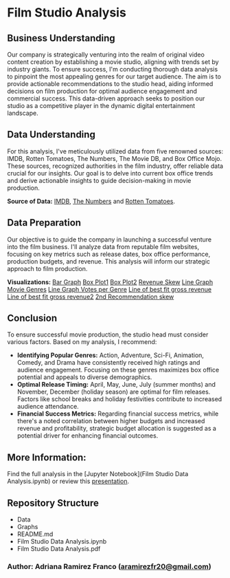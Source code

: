 # Film Studio Analysis

## Business Understanding
Our company is strategically venturing into the realm of original video content creation by establishing a movie studio, aligning with trends set by industry giants. To ensure success, I'm conducting thorough data analysis to pinpoint the most appealing genres for our target audience. The aim is to provide actionable recommendations to the studio head, aiding informed decisions on film production for optimal audience engagement and commercial success. This data-driven approach seeks to position our studio as a competitive player in the dynamic digital entertainment landscape.

## Data Understanding
For this analysis, I've meticulously utilized data from five renowned sources: IMDB, Rotten Tomatoes, The Numbers, The Movie DB, and Box Office Mojo. These sources, recognized authorities in the film industry, offer reliable data crucial for our insights. Our goal is to delve into current box office trends and derive actionable insights to guide decision-making in movie production.

**Source of Data:** [IMDB](https://www.imdb.com), [The Numbers](https://www.the-numbers.com) and [Rotten Tomatoes](https://www.rottentomatoes.com).

## Data Preparation
Our objective is to guide the company in launching a successful venture into the film business. I'll analyze data from reputable film websites, focusing on key metrics such as release dates, box office performance, production budgets, and revenue. This analysis will inform our strategic approach to film production.

**Visualizations:**
[Bar Graph](./Graphs/bargraph_month.png)
[Box Plot1](./Graphs/boxoffice_plot.png)
[Box Plot2](./Graphs/boxplot_grossrevenue.png)
[Revenue Skew](./Graphs/grossrevenue_barskew.png)
[Line Graph Movie Genres](./Graphs/line_rating_genre.png)
[Line Graph Votes per Genre](./Graphs/line_votes_genre.png)
[Line of best fit gross revenue](./Graphs/linefit_gross.png)
[Line of best fit gross revenue2](./Graphs/linefit_gross2.png)
[2nd Recommendation skew](./Graphs/rec2skew.png)

## Conclusion
To ensure successful movie production, the studio head must consider various factors. Based on my analysis, I recommend:

- **Identifying Popular Genres:** Action, Adventure, Sci-Fi, Animation, Comedy, and Drama have consistently received high ratings and audience engagement. Focusing on these genres maximizes box office potential and appeals to diverse demographics.
- **Optimal Release Timing:** April, May, June, July (summer months) and November, December (holiday season) are optimal for film releases. Factors like school breaks and holiday festivities contribute to increased audience attendance.
- **Financial Success Metrics:** Regarding financial success metrics, while there's a noted correlation between higher budgets and increased revenue and profitability, strategic budget allocation is suggested as a potential driver for enhancing financial outcomes.

## More Information:
Find the full analysis in the [Jupyter Notebook](Film Studio Data Analysis.ipynb) or review this [presentation](FilmStudioDataAnalysis.pdf).

## Repository Structure
- Data
- Graphs
- README.md
- Film Studio Data Analysis.ipynb
- Film Studio Data Analysis.pdf

### Author: Adriana Ramirez Franco (aramirezfr20@gmail.com)
